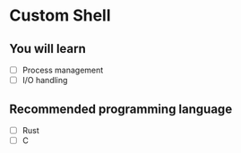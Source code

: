 # Custom Shell

## You will learn

- [ ] Process management
- [ ] I/O handling

## Recommended programming language

- [ ] Rust
- [ ] C
